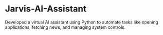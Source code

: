 # Jarvis-AI-Assistant
Developed a virtual AI assistant using Python to automate tasks like opening applications, fetching news, and managing system controls.
